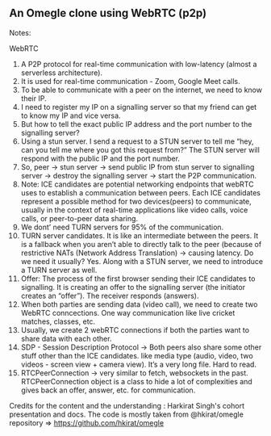 ## An Omegle clone using WebRTC (p2p)

Notes: 

WebRTC

1. A P2P protocol for real-time communication with low-latency (almost a serverless architecture). 
2. It is used for real-time communication - Zoom, Google Meet calls.
3. To be able to communicate with a peer on the internet, we need to know their IP. 
4. I need to register my IP on a signalling server so that my friend can get to know my IP and vice versa. 
5. But how to tell the exact public IP address and the port number to the signalling server?
6. Using a stun server. I send a request to a STUN server to tell me “hey, can you tell me where you got this request from?” The STUN server will respond with the public IP and the port number. 
7. So, peer -> stun server -> send public IP from stun server to signalling server -> destroy the signalling server -> start the P2P communication. 
8. Note: ICE candidates are potential networking endpoints that webRTC uses to establish a communication between peers. Each ICE candidates represent a possible method for two devices(peers) to communicate, usually in the context of real-time applications like video calls, voice calls, or peer-to-peer data sharing. 
9. We dont’ need TURN servers for 95% of the communication. 
10. TURN server candidates. It is like an intermediate between the peers. It is a fallback when you aren’t able to directly talk to the peer (because of restrictive NATs (Network Address Translation) -> causing latency. Do we need it usually? Yes. Along with a STUN server, we need to introduce a TURN server as well. 
11. Offer: The process of the first browser sending their ICE candidates to signalling. It is creating an offer to the signalling server (the initiator creates an “offer”). The receiver responds (answers). 
12. When both parties are sending data (video call), we need to create two WebRTC conncections. One way communication like live cricket matches, classes, etc. 
13. Usually, we create 2 webRTC connections if both the parties want to share data with each other. 
14. SDP - Session Description Protocol -> Both peers also share some other stuff other than the ICE candidates. like media type (audio, video, two videos - screen view + camera view). It’s a very long file. Hard to read. 
15. RTCPeerConnection -> very similar to fetch, websockets in the past. RTCPeerConnection object is a class to hide a lot of complexities and gives back an offer, answer, etc. for communication.


Credits for the content and the understanding : Harkirat Singh's cohort presentation and docs. The code is mostly taken from @hkirat/omegle repository => https://github.com/hkirat/omegle
